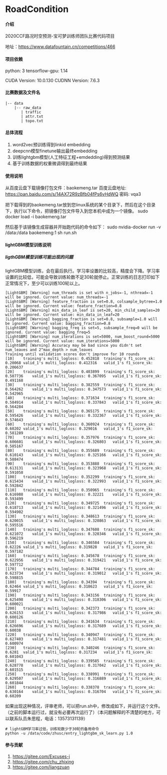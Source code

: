 # RoadCondition

#### 介绍
2020CCF路况时空预测-宝可梦训练师团队比赛代码项目

地址：https://www.datafountain.cn/competitions/466

#### 项目依赖

python: 3
tensorflow-gpu: 1.14

CUDA Version: 10.0.130
CUDNN Version: 7.6.3

#### 比赛数据及文件名

    |-- data
        |-- raw_data
           | traffic
           | attr.txt
           | topo.txt
       

#### 总体流程

1. word2vec预训练得到linkid embedding
2. deepcnn模型finetune输出最终embedding
3. 训练lightgbm模型(人工特征工程+emdedding)得到预测结果
4. 基于训练数据的权重微调得到最终结果

#### 使用说明

从百度云盘下载镜像打包文件：baokemeng.tar
百度云盘地址: https://pan.baidu.com/s/14AX72R9zBfb04fPs6vHdWQ  密码: vqa3

把下载得到的baokemeng.tar放到您linux系统的某个目录下，然后在这个目录下，执行以下命令，把镜像打包文件导入到您本机中成为一个镜像。
sudo docker load -i baokemeng.tar

然后基于该镜像生成容器并开始跑代码的命令如下：
sudo nvidia-docker run -v /data:/data baokemeng:1 sh run.sh

#### lightGBM模型训练说明
##### ligthGBM模型训练可能出现的问题
lightGBM模型训练，会在最后执行。学习率设置的比较高，精度会下降。学习率设置的比较低，可能会导致训练轮数不足30轮就停止。正常训练的日志打印如下正常情况下，至少可以训练100轮以上。
```
[LightGBM] [Warning] num_threads is set with n_jobs=-1, nthread=-1 will be ignored. Current value: num_threads=-1
[LightGBM] [Warning] feature_fraction is set=0.8, colsample_bytree=1.0 will be ignored. Current value: feature_fraction=0.8
[LightGBM] [Warning] min_data_in_leaf is set=20, min_child_samples=20 will be ignored. Current value: min_data_in_leaf=20
[LightGBM] [Warning] bagging_fraction is set=0.8, subsample=1.0 will be ignored. Current value: bagging_fraction=0.8
[LightGBM] [Warning] bagging_freq is set=5, subsample_freq=0 will be ignored. Current value: bagging_freq=5
[LightGBM] [Warning] num_iterations is set=5000, num_boost_round=5000 will be ignored. Current value: num_iterations=5000
[LightGBM] [Warning] Accuracy may be bad since you didn't set num_leaves and 2^max_depth > num_leaves
Training until validation scores don't improve for 10 rounds
[10]	training's multi_logloss: 0.452818	training's f1_score_sk: 0.20068	valid_1's multi_logloss: 0.412316	valid_1's f1_score_sk: 0.206637
[20]	training's multi_logloss: 0.403899	training's f1_score_sk: 0.507736	valid_1's multi_logloss: 0.367095	valid_1's f1_score_sk: 0.491168
[30]	training's multi_logloss: 0.382559	training's f1_score_sk: 0.564262	valid_1's multi_logloss: 0.347573	valid_1's f1_score_sk: 0.542965
[40]	training's multi_logloss: 0.371634	training's f1_score_sk: 0.584914	valid_1's multi_logloss: 0.337843	valid_1's f1_score_sk: 0.564284
[50]	training's multi_logloss: 0.365175	training's f1_score_sk: 0.595426	valid_1's multi_logloss: 0.332367	valid_1's f1_score_sk: 0.574643
[60]	training's multi_logloss: 0.360924	training's f1_score_sk: 0.60202	valid_1's multi_logloss: 0.329016	valid_1's f1_score_sk: 0.581289
[70]	training's multi_logloss: 0.357976	training's f1_score_sk: 0.606601	valid_1's multi_logloss: 0.326803	valid_1's f1_score_sk: 0.585167
[80]	training's multi_logloss: 0.355689	training's f1_score_sk: 0.610143	valid_1's multi_logloss: 0.325166	valid_1's f1_score_sk: 0.588474
[90]	training's multi_logloss: 0.353888	training's f1_score_sk: 0.613131	valid_1's multi_logloss: 0.323968	valid_1's f1_score_sk: 0.591058
[100]	training's multi_logloss: 0.352299	training's f1_score_sk: 0.615434	valid_1's multi_logloss: 0.322993	valid_1's f1_score_sk: 0.592842
[110]	training's multi_logloss: 0.350965	training's f1_score_sk: 0.616988	valid_1's multi_logloss: 0.32221	valid_1's f1_score_sk: 0.593499
[120]	training's multi_logloss: 0.349725	training's f1_score_sk: 0.618713	valid_1's multi_logloss: 0.321496	valid_1's f1_score_sk: 0.594902
[130]	training's multi_logloss: 0.348613	training's f1_score_sk: 0.620015	valid_1's multi_logloss: 0.320863	valid_1's f1_score_sk: 0.595516
[140]	training's multi_logloss: 0.347608	training's f1_score_sk: 0.621072	valid_1's multi_logloss: 0.320346	valid_1's f1_score_sk: 0.596219
[150]	training's multi_logloss: 0.346584	training's f1_score_sk: 0.62226	valid_1's multi_logloss: 0.319828	valid_1's f1_score_sk: 0.597182
[160]	training's multi_logloss: 0.345678	training's f1_score_sk: 0.622956	valid_1's multi_logloss: 0.319421	valid_1's f1_score_sk: 0.597712
[170]	training's multi_logloss: 0.344784	training's f1_score_sk: 0.623734	valid_1's multi_logloss: 0.319012	valid_1's f1_score_sk: 0.598815
[180]	training's multi_logloss: 0.34394	training's f1_score_sk: 0.62464	valid_1's multi_logloss: 0.318623	valid_1's f1_score_sk: 0.59917
[190]	training's multi_logloss: 0.343156	training's f1_score_sk: 0.625498	valid_1's multi_logloss: 0.318306	valid_1's f1_score_sk: 0.600021
[200]	training's multi_logloss: 0.342373	training's f1_score_sk: 0.626153	valid_1's multi_logloss: 0.317986	valid_1's f1_score_sk: 0.600126
[210]	training's multi_logloss: 0.341634	training's f1_score_sk: 0.626696	valid_1's multi_logloss: 0.317689	valid_1's f1_score_sk: 0.60038
[220]	training's multi_logloss: 0.340947	training's f1_score_sk: 0.627403	valid_1's multi_logloss: 0.317481	valid_1's f1_score_sk: 0.600974
[230]	training's multi_logloss: 0.340246	training's f1_score_sk: 0.6281	valid_1's multi_logloss: 0.317234	valid_1's f1_score_sk: 0.601043
[240]	training's multi_logloss: 0.339585	training's f1_score_sk: 0.628778	valid_1's multi_logloss: 0.317042	valid_1's f1_score_sk: 0.601515
[250]	training's multi_logloss: 0.338991	training's f1_score_sk: 0.629507	valid_1's multi_logloss: 0.316889	valid_1's f1_score_sk: 0.601844
[260]	training's multi_logloss: 0.338378	training's f1_score_sk: 0.630164	valid_1's multi_logloss: 0.316704	valid_1's f1_score_sk: 0.60209

```

如果出现这种情况，评审老师，可以把run.sh中，修改成如下，并运行这个文件。（之前的脚本运行过，就没有必要再次运行了）（本问题解释的不清楚的地方，可以联系队员朱思程，电话：13573131139）

```shell
# lightGBM学习率过低，训练轮数少于30轮的备用命令
python -u /data/code/zhusc/entry_lightgbm_sk_learn.py 1.0
```

#### 参与贡献

1.  https://gitee.com/Excuses-j
2.  https://gitee.com/chu_zhixing
3.  https://gitee.com/liangzuan
